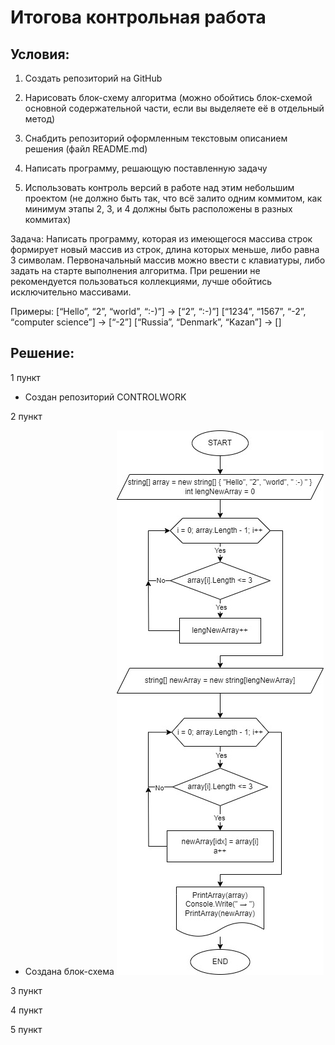 # Итогова контрольная работа 
## Условия:
1. Создать репозиторий на GitHub

2. Нарисовать блок-схему алгоритма (можно обойтись блок-схемой основной содержательной части, если вы выделяете её в отдельный метод)

3. Снабдить репозиторий оформленным текстовым описанием решения (файл README.md)

4. Написать программу, решающую поставленную задачу

5. Использовать контроль версий в работе над этим небольшим проектом (не должно быть так, что всё залито одним коммитом, как минимум этапы 2, 3, и 4 должны быть расположены в разных коммитах)

Задача: Написать программу, которая из имеющегося массива строк формирует новый массив из строк, длина которых меньше, либо равна 3 символам. Первоначальный массив можно ввести с клавиатуры, либо задать на старте выполнения алгоритма. При решении не рекомендуется пользоваться коллекциями, лучше обойтись исключительно массивами.

Примеры: [“Hello”, “2”, “world”, “:-)”] → [“2”, “:-)”] [“1234”, “1567”, “-2”, “computer science”] → [“-2”] [“Russia”, “Denmark”, “Kazan”] → []

## Решение: 

1 пункт
* Создан репозиторий CONTROLWORK

2 пункт
* Создана блок-схема
![Блок-схема](diagramma.jpg)

3 пункт 

4 пункт 

5 пункт 